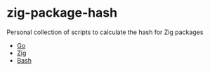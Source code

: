 # zig-package-hash
Personal collection of scripts to calculate the hash for Zig packages

- [Go](https://github.com/star-tek-mb/zig-central/blob/master/hash.go)
- [Zig](https://zigbin.io/21cfbe)
- [Bash](https://github.com/r4gus/zig-package-hash/blob/main/hash.sh)

